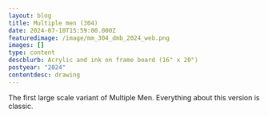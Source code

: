 ```yaml
---
layout: blog
title: Multiple men (304)
date: 2024-07-10T15:59:00.000Z
featuredimage: /image/mm_304_dmb_2024_web.png
images: []
type: content
descblurb: Acrylic and ink on frame board (16" x 20")
postyear: "2024"
contentdesc: drawing
---
```

The first large scale variant of Multiple Men. Everything about this version is classic.

